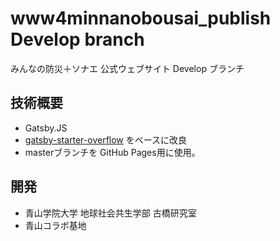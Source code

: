 # www4minnanobousai_publish Develop branch
みんなの防災＋ソナエ 公式ウェブサイト Develop ブランチ

## 技術概要
* Gatsby.JS
* [gatsby-starter-overflow](https://github.com/anubhavsrivastava/gatsby-starter-overflow) をベースに改良 
* masterブランチを GitHub Pages用に使用。

## 開発
* 青山学院大学 地球社会共生学部 古橋研究室
* 青山コラボ基地
